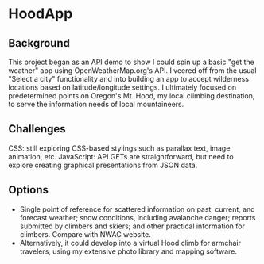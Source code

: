 # HoodApp
## Background
This project began as an API demo to show I could spin up a basic "get the weather" app using OpenWeatherMap.org's API. I veered off from the usual "Select a city" functionality and into building an app to accept wilderness locations based on latitude/longitude settings. I ultimately focused on predetermined points on Oregon's Mt. Hood, my local climbing destination, to serve the information needs of local mountaineers.  
## Challenges
CSS: still exploring CSS-based stylings such as parallax text, image animation, etc. 
JavaScript: API GETs are straightforward, but need to explore creating graphical presentations from JSON data.
## Options
- Single point of reference for scattered information on past, current, and forecast weather; snow conditions, including avalanche danger; reports submitted by climbers and skiers; and other practical information for climbers. Compare with NWAC website.
- Alternatively, it could develop into a virtual Hood climb for armchair travelers, using my extensive photo library and mapping software. 
